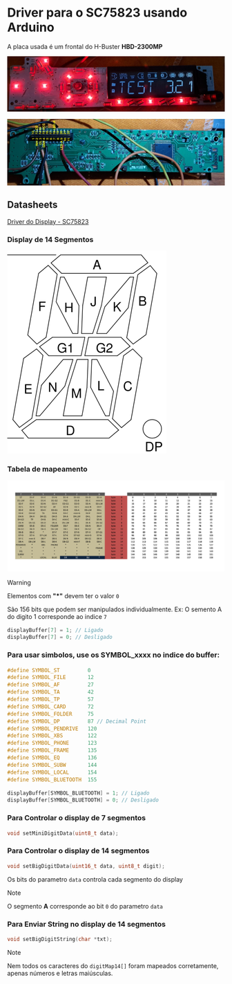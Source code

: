 # Driver para o SC75823 usando Arduino
A placa usada é um frontal do H-Buster **HBD-2300MP**

![Frente da Placa](https://github.com/lucas458/SC75823/blob/main/misc/frente.jpg?raw=true "Frente da placa")

![Verso da Placa](https://github.com/lucas458/SC75823/blob/main/misc/verso.jpg?raw=true "Verso da placa")


## Datasheets
[Driver do Display - SC75823](https://github.com/lucas458/SC75823/blob/main/datasheet/sc75823e_w_datasheet.pdf)



### Display de 14 Segmentos
![Display](https://github.com/lucas458/SC75823/blob/main/misc/14-segment.png?raw=true "Display 14 segmentos") 


### Tabela de mapeamento
![Tabela](https://github.com/lucas458/SC75823/blob/main/misc/SC75823.jpg?raw=true "Tabela de mapeamento")


> [!WARNING]  
> Elementos com **"*"** devem ter o valor `0`


São 156 bits que podem ser manipulados individualmente.
Ex: O semento A do digito 1 corresponde ao indice `7`

```c
displayBuffer[7] = 1; // Ligado
displayBuffer[7] = 0; // Desligado
```

### Para usar simbolos, use os **SYMBOL_xxxx** no indice do buffer:

```c
#define SYMBOL_ST         0
#define SYMBOL_FILE       12
#define SYMBOL_AF         27
#define SYMBOL_TA         42
#define SYMBOL_TP         57
#define SYMBOL_CARD       72 
#define SYMBOL_FOLDER     75
#define SYMBOL_DP         87 // Decimal Point
#define SYMBOL_PENDRIVE   120
#define SYMBOL_XBS        122
#define SYMBOL_PHONE      123
#define SYMBOL_FRAME      135
#define SYMBOL_EQ         136
#define SYMBOL_SUBW       144
#define SYMBOL_LOCAL      154
#define SYMBOL_BLUETOOTH  155
```

```c
displayBuffer[SYMBOL_BLUETOOTH] = 1; // Ligado
displayBuffer[SYMBOL_BLUETOOTH] = 0; // Desligado
```


### Para Controlar o display de 7 segmentos
```c
void setMiniDigitData(uint8_t data);
```

### Para Controlar o display de 14 segmentos
```c
void setBigDigitData(uint16_t data, uint8_t digit);
```

Os bits do parametro `data` controla cada segmento do display

> [!NOTE]  
> O segmento **A** corresponde ao bit `0` do parametro `data`


### Para Enviar String no display de 14 segmentos
```c
void setBigDigitString(char *txt);
```

> [!NOTE]  
> Nem todos os caracteres do `digitMap14[]` foram mapeados corretamente, apenas números e letras maiúsculas.
